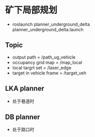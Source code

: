 # 矿下局部规划

- roslaunch planner_underground_delta planner_underground_delta.launch

## Topic

- output path = /path_ug_vehicle
- occupancy grid map = /map_local
- local targrt set = /laser_edge
- target in vehicle frame = /target_veh

## LKA planner

- 处于巷道时

## DB planner

- 处于路口时